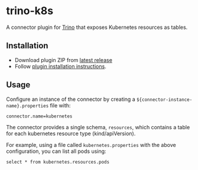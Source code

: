 # trino-k8s

A connector plugin for [Trino](https://trino.io) that exposes
Kubernetes resources as tables.

## Installation

- Download plugin ZIP from [latest release](https://github.com/ragnard/trino-k8s/releases/latest)
- Follow [plugin installation instructions](https://trino.io/docs/current/installation/plugins.html#installation).

## Usage

Configure an instance of the connector by creating a `${connector-instance-name}.properties` file with:

```
connector.name=kubernetes
```

The connector provides a single schema, `resources`, which contains a
table for each kubernetes resource type (kind/apiVersion).

For example, using a file called `kubernetes.properties` with the above configuration, you can list all pods using:

```
select * from kubernetes.resources.pods
```
